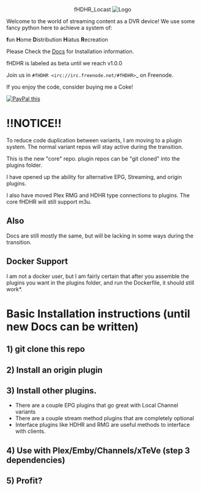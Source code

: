 <p align="center">fHDHR_Locast    <img src="docs/images/logo.ico" alt="Logo"/></p>


Welcome to the world of streaming content as a DVR device! We use some fancy python here to achieve a system of:

**f**un
**H**ome
**D**istribution
**H**iatus
**R**ecreation


Please Check the [Docs](docs/README.md) for Installation information.

fHDHR is labeled as beta until we reach v1.0.0

Join us in `#fHDHR <irc://irc.freenode.net/#fHDHR>`_ on Freenode.

If you enjoy the code, consider buying me a Coke!

<a href="https://www.paypal.com/donate?business=KEGJAGZK4NHWJ&currency_code=USD" 
target="_blank">
<img src="https://www.paypalobjects.com/en_US/GB/i/btn/btn_donateCC_LG.gif" alt="PayPal this"
title="PayPal – The safer, easier way to pay online!" border="0" />
</a>


# !!NOTICE!!

To reduce code duplication between variants, I am moving to a plugin system.
The normal variant repos will stay active during the transition.

This is the new "core" repo. plugin repos can be "git cloned" into the plugins folder.

I have opened up the ability for alternative EPG, Streaming, and origin plugins.

I also have moved Plex RMG and HDHR type connections to plugins. The core fHDHR will still support m3u.


## Also
Docs are still mostly the same, but will be lacking in some ways during the transition.

## Docker Support
I am not a docker user, but I am fairly certain that after you assemble the plugins you want in the plugins folder, and run the Dockerfile, it should still work*.



# Basic Installation instructions (until new Docs can be written)

## 1) git clone this repo

## 2) Install an origin plugin

## 3) Install other plugins.

* There are a couple EPG plugins that go great with Local Channel variants
* There are a couple stream method plugins that are completely optional
* Interface plugins like HDHR and RMG are useful methods to interface with clients.

## 4) Use with Plex/Emby/Channels/xTeVe (step 3 dependencies)

## 5) Profit?
